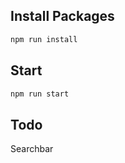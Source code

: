 ## Install Packages

```bash
npm run install
```

## Start

```bash
npm run start
```

## Todo

Searchbar
